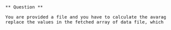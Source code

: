 <pre>
** Question **

You are provided a file and you have to calculate the avarage from the data provided and after finding the average
replace the values in the fetched array of data file, which are above the calculated average?
</pre>
